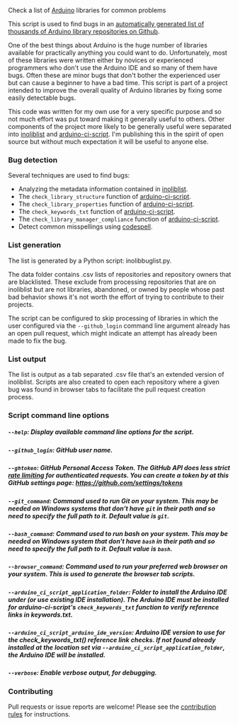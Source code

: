 Check a list of [Arduino](https://www.arduino.cc/) libraries for common problems

This script is used to find bugs in an [automatically generated list of thousands of Arduino library repositories on Github](https://github.com/per1234/inoliblist).

One of the best things about Arduino is the huge number of libraries available for practically anything you could want to do. Unfortunately, most of these libraries were written either by novices or experienced programmers who don't use the Arduino IDE and so many of them have bugs. Often these are minor bugs that don't bother the experienced user but can cause a beginner to have a bad time. This script is part of a project intended to improve the overall quality of Arduino libraries by fixing some easily detectable bugs.

This code was written for my own use for a very specific purpose and so not much effort was put toward making it generally useful to others. Other components of the project more likely to be generally useful were separated into [inoliblist](https://github.com/per1234/inoliblist) and [arduino-ci-script](https://github.com/per1234/arduino-ci-script). I'm publishing this in the spirit of open source but without much expectation it will be useful to anyone else.


### Bug detection
Several techniques are used to find bugs:
- Analyzing the metadata information contained in [inoliblist](https://github.com/per1234/inoliblist).
- The `check_library_structure` function of [arduino-ci-script](https://github.com/per1234/arduino-ci-script#check_library_structure-librarypath).
- The `check_library_properties` function of [arduino-ci-script](https://github.com/per1234/arduino-ci-script#check_library_properties-searchpath).
- The `check_keywords_txt` function of [arduino-ci-script](https://github.com/per1234/arduino-ci-script#check_keywords_txt-searchpath).
- The `check_library_manager_compliance` function of [arduino-ci-script](https://github.com/per1234/arduino-ci-script#check_library_manager_compliance-librarypath).
- Detect common misspellings using [codespell](https://github.com/codespell-project/codespell).


### List generation
The list is generated by a Python script: inolibbuglist.py.

The data folder contains .csv lists of repositories and repository owners that are blacklisted. These exclude from processing repositories that are on inoliblist but are not libraries, abandoned, or owned by people whose past bad behavior shows it's not worth the effort of trying to contribute to their projects.

The script can be configured to skip processing of libraries in which the user configured via the `--github_login` command line argument already has an open pull request, which might indicate an attempt has already been made to fix the bug.


### List output
The list is output as a tab separated .csv file that's an extended version of inoliblist. Scripts are also created to open each repository where a given bug was found in browser tabs to facilitate the pull request creation process.


### Script command line options
##### `--help`: Display available command line options for the script.
##### `--github_login`: GitHub user name.
##### `--ghtoken`: GitHub Personal Access Token. The GitHub API does less strict [rate limiting](https://developer.github.com/v3/#rate-limiting) for authenticated requests. You can create a token by at this GitHub settings page: https://github.com/settings/tokens
##### `--git_command`: Command used to run Git on your system. This may be needed on Windows systems that don't have `git` in their path and so need to specify the full path to it. Default value is `git`.
##### `--bash_command`: Command used to run bash on your system. This may be needed on Windows system that don't have `bash` in their path and so need to specify the full path to it. Default value is `bash`.
##### `--browser_command`: Command used to run your preferred web browser on your system. This is used to generate the browser tab scripts.
##### `--arduino_ci_script_application_folder`: Folder to install the Arduino IDE under (or use existing IDE installation). The Arduino IDE must be installed for arduino-ci-script's `check_keywords_txt` function to verify reference links in keywords.txt.
##### `--arduino_ci_script_arduino_ide_version`: Arduino IDE version to use for the check_keywords_txt() reference link checks. If not found already installed at the location set via `--arduino_ci_script_application_folder`, the Arduino IDE will be installed.
##### `--verbose`: Enable verbose output, for debugging.


### Contributing
Pull requests or issue reports are welcome! Please see the [contribution rules](https://github.com/per1234/inoliblist/blob/master/.github/CONTRIBUTING.md) for instructions.
